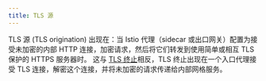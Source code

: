 ```yaml
---
title: TLS 源
---
```

TLS 源 (TLS origination) 出现在：当 Istio 代理（sidecar 或出口网关）配置为接受未加密的内部 HTTP 连接，加密请求，然后将它们转发到使用简单或相互 TLS 保护的 HTTPS 服务器时。 这与 [TLS 终止](https://en.wikipedia.org/wiki/TLS_termination_proxy)相反，TLS 终止出现在一个入口代理接受 TLS 连接，解密这个连接，并将未加密的请求传递给内部网格服务。
